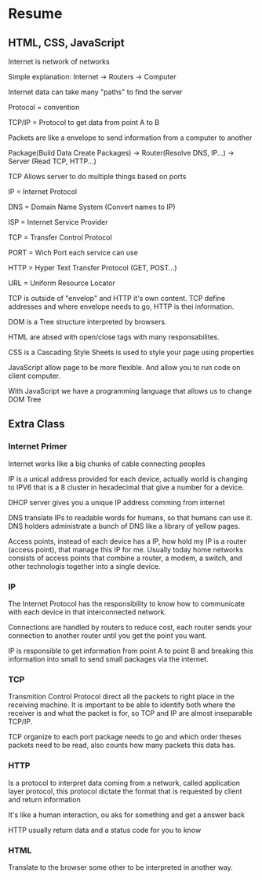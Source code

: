 # Resume

## HTML, CSS, JavaScript

Internet is network of networks

Simple explanation:
Internet -> Routers -> Computer

Internet data can take many "paths" to find the server

Protocol = convention

TCP/IP = Protocol to get data from point A to B

Packets are like a envelope to send information from a computer to another

Package(Build Data Create Packages) -> Router(Resolve DNS, IP...) -> Server (Read TCP, HTTP...)

TCP Allows server to do multiple things based on ports

IP = Internet Protocol

DNS = Domain Name System (Convert names to IP)

ISP = Internet Service Provider

TCP = Transfer Control Protocol

PORT = Wich Port each service can use

HTTP = Hyper Text Transfer Protocol (GET, POST...)

URL = Uniform Resource Locator

TCP is outside of "envelop" and HTTP it's own content. TCP define addresses and where envelope needs to go, HTTP is thei information.

DOM is a Tree structure interpreted by browsers.

HTML are absed with open/close tags with many responsabilites.

CSS is a Cascading Style Sheets is used to style your page using properties

JavaScript allow page to be more flexible. And allow you to run code on client computer.

With JavaScript we have a programming language that allows us to change DOM Tree

## Extra Class

### Internet Primer

Internet works like a big chunks of cable connecting peoples

IP is a unical address provided for each device, actually world is changing to IPV6 that is a 8 cluster in hexadecimal that give a number for a device.

DHCP server gives you a unique IP address comming from internet

DNS translate IPs to readable words for humans, so that humans can use it. DNS holders administrate a bunch of DNS like a library of yellow pages.

Access points, instead of each device has a IP, how hold my IP is a router (access point), that manage this IP for me. Usually today home networks consists of access points that combine a router, a modem, a switch, and other technologis together into a single device.

### IP

The Internet Protocol has the responsibility to know how to communicate with each device in that interconnected network.

Connections are handled by routers to reduce cost, each router sends your connection to another router until you get the point you want.

IP is responsible to get information from point A to point B and breaking this information into small to send small packages via the internet.


### TCP

Transmition Control Protocol direct all the packets to right place in the receiving machine. It is important to be able to identify both where the receiver is and what the packet is for, so TCP and IP are almost inseparable TCP/IP.

TCP organize to each port package needs to go and which order theses packets need to be read, also counts how many packets this data has.

### HTTP

Is a protocol to interpret data coming from a network, called application layer protocol, this protocol dictate the format that is requested by client and return information

It's like a human interaction, ou aks for something and get a answer back

HTTP usually return data and a status code for you to know

### HTML

Translate to the browser some other to be interpreted in another way.